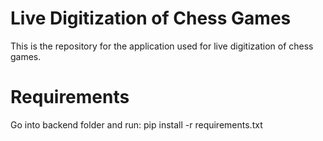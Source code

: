 # Live Digitization of Chess Games
This is the repository for the application used for live digitization of chess games. 

# Requirements
Go into backend folder and run:
pip install -r requirements.txt
